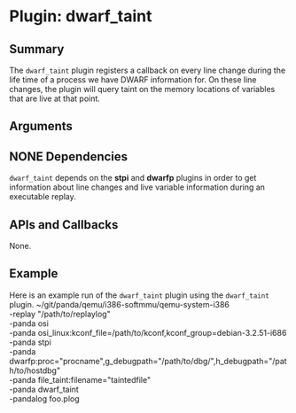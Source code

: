 Plugin: dwarf_taint
===========

Summary
-------

The `dwarf_taint` plugin registers a callback on every line change during the life time of a process we have DWARF information for.  On these line changes, the plugin will query taint on the memory locations of variables that are live at that point.

Arguments
---------

NONE
Dependencies
------------

`dwarf_taint` depends on the **stpi** and **dwarfp** plugins in order to get information about line changes and live variable information during an executable replay.

APIs and Callbacks
------------------

None.

Example
-------

Here is an example run of the `dwarf_taint` plugin using the `dwarf_taint` plugin.
    ~/git/panda/qemu/i386-softmmu/qemu-system-i386 \
        -replay "/path/to/replaylog" \
        -panda osi \
        -panda osi_linux:kconf_file=/path/to/kconf,kconf_group=debian-3.2.51-i686 \
        -panda stpi \
        -panda dwarfp:proc="procname",g_debugpath="/path/to/dbg/",h_debugpath="/path/to/hostdbg" \
        -panda file_taint:filename="taintedfile" \
        -panda dwarf_taint \
        -pandalog foo.plog

